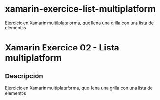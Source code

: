 # xamarin-exercice-list-multiplatform
Ejercicio en Xamarin multilplataforma, que llena una grilla con una lista de elementos

# Xamarin Exercice 02 - Lista multiplatform

## Descripción
Ejercicio en Xamarin multiplataforma, que llena una grilla con una lista de elementos
